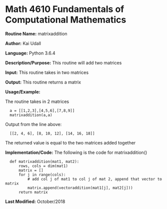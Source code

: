 # Math 4610 Fundamentals of Computational Mathematics

**Routine Name:**           matrixaddition

**Author:** Kai Udall

**Language:** Python 3.6.4

**Description/Purpose:** This routine will add two matrices

**Input:** This routine takes in two matrices

**Output:** This routine returns a matrix

**Usage/Example:**

The routine takes in 2 matrices

      a = [[1,2,3],[4,5,6],[7,8,9]]
      matrixaddition(a,a)

Output from the line above:

      [[2, 4, 6], [8, 10, 12], [14, 16, 18]]

The returned value is equal to the two matrices added together

**Implementation/Code:** The following is the code for matrixaddition()

      def matrixaddition(mat1, mat2):
          rows, cols = dim(mat1)
          matrix = []
          for j in range(cols):
              # add col j of mat1 to col j of mat 2, append that vector to matrix
              matrix.append(vectoraddition(mat1[j], mat2[j]))
          return matrix


**Last Modified:** October/2018
